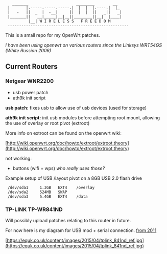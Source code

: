        _______                     ________        __
     |       |.-----.-----.-----.|  |  |  |.----.|  |_
     |   -   ||  _  |  -__|     ||  |  |  ||   _||   _|
     |_______||   __|_____|__|__||________||__|  |____|
              |__| W I R E L E S S   F R E E D O M
     -----------------------------------------------------

This is a small repo for my OpenWrt patches.

*I have been using openwrt on various routers since the Linksys WRT54GS (White Russian 2006)*

## Current Routers

### Netgear WNR2200

* usb power patch
* ath9k init script

**usb patch:** fixes usb to allow use of usb devices (used for storage)

**ath9k init script:** init usb modules before attempting root mount, allowing the use of overlay or root pivot (extroot)

More info on extroot can be found on the openwrt wiki:

[http://wiki.openwrt.org/doc/howto/extroot/extroot.theory](http://wiki.openwrt.org/doc/howto/extroot/extroot.theory)

not working:

* buttons (wifi + wps) *who really uses those?*

Example setup of USB /layout pivot on a 8GB USB 2.0 flash drive

     /dev/sda1     1.3GB   EXT4    /overlay
     /dev/sda2     524MB   SWAP
     /dev/sda3     5.4GB   EXT4    /data

### TP-LINK TP-WR841ND

Will possibly upload patches relating to this router in future.

For now here is my diagram for USB mod + serial connection. [from 2011](http://equk.tumblr.com/post/9299251212/tp-link-tl-841nd-reference-usb-ttl-serial)

[https://equk.co.uk/content/images/2015/04/tplink_841nd_ref.jpg](https://equk.co.uk/content/images/2015/04/tplink_841nd_ref.jpg)
